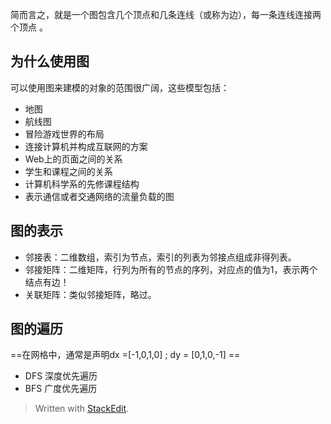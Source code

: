 简而言之，就是一个图包含几个顶点和几条连线（或称为边），每一条连线连接两个顶点 。
## 为什么使用图
可以使用图来建模的对象的范围很广阔，这些模型包括：
- 地图
- 航线图
- 冒险游戏世界的布局
- 连接计算机并构成互联网的方案
- Web上的页面之间的关系
- 学生和课程之间的关系
- 计算机科学系的先修课程结构
- 表示通信或者交通网络的流量负载的图
## 图的表示
- 邻接表：二维数组，索引为节点，索引的列表为邻接点组成非得列表。
- 邻接矩阵：二维矩阵，行列为所有的节点的序列，对应点的值为1，表示两个结点有边！
- 关联矩阵：类似邻接矩阵，略过。
## 图的遍历
==在网格中，通常是声明dx =[-1,0,1,0] ; dy = [0,1,0,-1] ==
- DFS
深度优先遍历
- BFS
广度优先遍历


> Written with [StackEdit](https://stackedit.io/).
<!--stackedit_data:
eyJoaXN0b3J5IjpbLTEyOTAyODkyMzNdfQ==
-->
